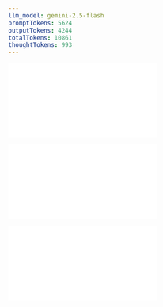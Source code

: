 ```yaml
---
llm_model: gemini-2.5-flash
promptTokens: 5624
outputTokens: 4244
totalTokens: 10861
thoughtTokens: 993
---
```


![@](steps/prompt.c27db625.md)

![@](steps/file.95adc9ec.md)

![@](steps/response.c5bcd346.md)